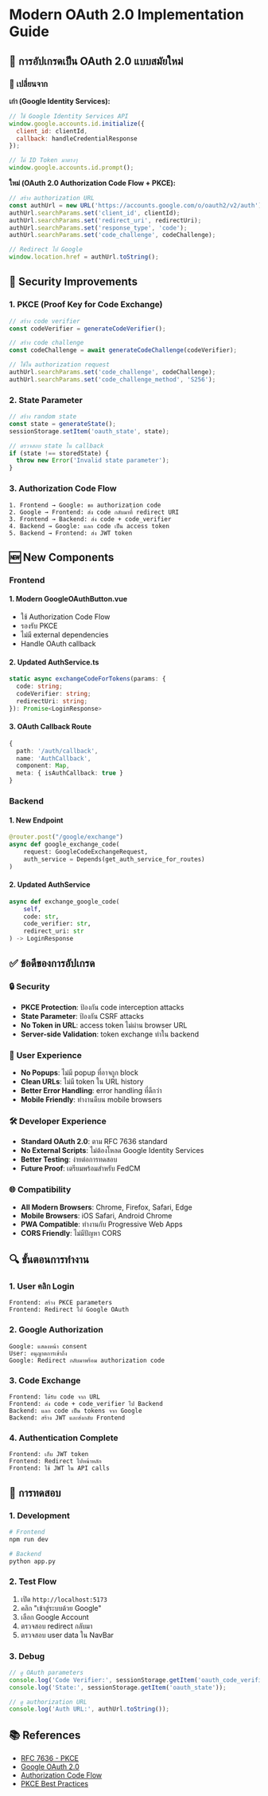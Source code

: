 # Modern OAuth 2.0 Implementation Guide

## 🚀 การอัปเกรดเป็น OAuth 2.0 แบบสมัยใหม่

### 🔄 เปลี่ยนจาก

**เก่า (Google Identity Services):**
```javascript
// ใช้ Google Identity Services API
window.google.accounts.id.initialize({
  client_id: clientId,
  callback: handleCredentialResponse
});

// ได้ ID Token มาตรงๆ
window.google.accounts.id.prompt();
```

**ใหม่ (OAuth 2.0 Authorization Code Flow + PKCE):**
```javascript
// สร้าง authorization URL
const authUrl = new URL('https://accounts.google.com/o/oauth2/v2/auth');
authUrl.searchParams.set('client_id', clientId);
authUrl.searchParams.set('redirect_uri', redirectUri);
authUrl.searchParams.set('response_type', 'code');
authUrl.searchParams.set('code_challenge', codeChallenge);

// Redirect ไป Google
window.location.href = authUrl.toString();
```

## 🔐 Security Improvements

### 1. **PKCE (Proof Key for Code Exchange)**
```javascript
// สร้าง code verifier
const codeVerifier = generateCodeVerifier();

// สร้าง code challenge
const codeChallenge = await generateCodeChallenge(codeVerifier);

// ใช้ใน authorization request
authUrl.searchParams.set('code_challenge', codeChallenge);
authUrl.searchParams.set('code_challenge_method', 'S256');
```

### 2. **State Parameter**
```javascript
// สร้าง random state
const state = generateState();
sessionStorage.setItem('oauth_state', state);

// ตรวจสอบ state ใน callback
if (state !== storedState) {
  throw new Error('Invalid state parameter');
}
```

### 3. **Authorization Code Flow**
```
1. Frontend → Google: ขอ authorization code
2. Google → Frontend: ส่ง code กลับมาที่ redirect URI
3. Frontend → Backend: ส่ง code + code_verifier
4. Backend → Google: แลก code เป็น access token
5. Backend → Frontend: ส่ง JWT token
```

## 🆕 New Components

### Frontend

#### 1. Modern GoogleOAuthButton.vue
- ใช้ Authorization Code Flow
- รองรับ PKCE
- ไม่มี external dependencies
- Handle OAuth callback

#### 2. Updated AuthService.ts
```typescript
static async exchangeCodeForTokens(params: {
  code: string;
  codeVerifier: string;
  redirectUri: string;
}): Promise<LoginResponse>
```

#### 3. OAuth Callback Route
```typescript
{
  path: '/auth/callback',
  name: 'AuthCallback',
  component: Map,
  meta: { isAuthCallback: true }
}
```

### Backend

#### 1. New Endpoint
```python
@router.post("/google/exchange")
async def google_exchange_code(
    request: GoogleCodeExchangeRequest,
    auth_service = Depends(get_auth_service_for_routes)
)
```

#### 2. Updated AuthService
```python
async def exchange_google_code(
    self, 
    code: str, 
    code_verifier: str, 
    redirect_uri: str
) -> LoginResponse
```

## ✅ ข้อดีของการอัปเกรด

### 🔒 **Security**
- **PKCE Protection**: ป้องกัน code interception attacks
- **State Parameter**: ป้องกัน CSRF attacks
- **No Token in URL**: access token ไม่ผ่าน browser URL
- **Server-side Validation**: token exchange ทำใน backend

### 🎯 **User Experience** 
- **No Popups**: ไม่มี popup ที่อาจถูก block
- **Clean URLs**: ไม่มี token ใน URL history
- **Better Error Handling**: error handling ที่ดีกว่า
- **Mobile Friendly**: ทำงานดีบน mobile browsers

### 🛠️ **Developer Experience**
- **Standard OAuth 2.0**: ตาม RFC 7636 standard
- **No External Scripts**: ไม่ต้องโหลด Google Identity Services
- **Better Testing**: ง่ายต่อการทดสอบ
- **Future Proof**: เตรียมพร้อมสำหรับ FedCM

### 🌐 **Compatibility**
- **All Modern Browsers**: Chrome, Firefox, Safari, Edge
- **Mobile Browsers**: iOS Safari, Android Chrome
- **PWA Compatible**: ทำงานกับ Progressive Web Apps
- **CORS Friendly**: ไม่มีปัญหา CORS

## 🔍 ขั้นตอนการทำงาน

### 1. User คลิก Login
```
Frontend: สร้าง PKCE parameters
Frontend: Redirect ไป Google OAuth
```

### 2. Google Authorization
```
Google: แสดงหน้า consent
User: อนุญาตการเข้าถึง
Google: Redirect กลับมาพร้อม authorization code
```

### 3. Code Exchange
```
Frontend: ได้รับ code จาก URL
Frontend: ส่ง code + code_verifier ไป Backend
Backend: แลก code เป็น tokens จาก Google
Backend: สร้าง JWT และส่งกลับ Frontend
```

### 4. Authentication Complete
```
Frontend: เก็บ JWT token
Frontend: Redirect ไปหน้าหลัก
Frontend: ใช้ JWT ใน API calls
```

## 🧪 การทดสอบ

### 1. Development
```bash
# Frontend
npm run dev

# Backend  
python app.py
```

### 2. Test Flow
1. เปิด `http://localhost:5173`
2. คลิก "เข้าสู่ระบบด้วย Google"
3. เลือก Google Account
4. ตรวจสอบ redirect กลับมา
5. ตรวจสอบ user data ใน NavBar

### 3. Debug
```javascript
// ดู OAuth parameters
console.log('Code Verifier:', sessionStorage.getItem('oauth_code_verifier'));
console.log('State:', sessionStorage.getItem('oauth_state'));

// ดู authorization URL
console.log('Auth URL:', authUrl.toString());
```

## 📚 References

- [RFC 7636 - PKCE](https://tools.ietf.org/html/rfc7636)
- [Google OAuth 2.0](https://developers.google.com/identity/protocols/oauth2)
- [Authorization Code Flow](https://auth0.com/docs/get-started/authentication-and-authorization-flow/authorization-code-flow)
- [PKCE Best Practices](https://datatracker.ietf.org/doc/html/draft-ietf-oauth-security-topics)
